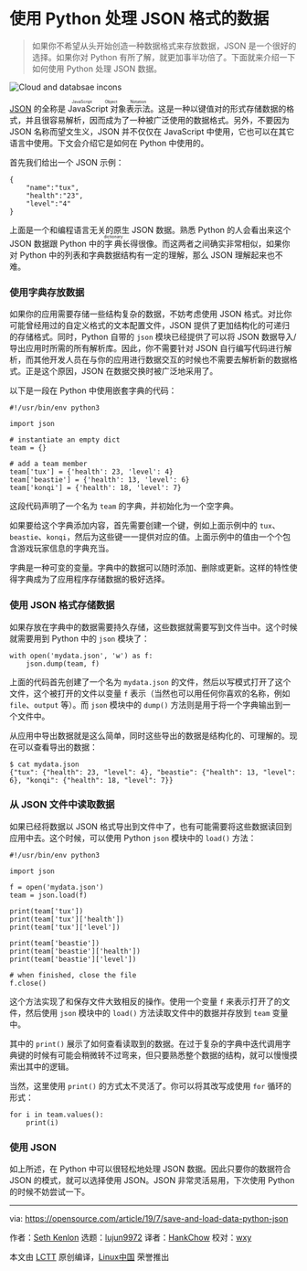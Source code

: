 [#]: collector: (lujun9972)
[#]: translator: (HankChow)
[#]: reviewer: (wxy)
[#]: publisher: (wxy)
[#]: url: (https://linux.cn/article-11133-1.html)
[#]: subject: (Save and load Python data with JSON)
[#]: via: (https://opensource.com/article/19/7/save-and-load-data-python-json)
[#]: author: (Seth Kenlon https://opensource.com/users/seth)

使用 Python 处理 JSON 格式的数据
======

> 如果你不希望从头开始创造一种数据格式来存放数据，JSON 是一个很好的选择。如果你对 Python 有所了解，就更加事半功倍了。下面就来介绍一下如何使用 Python 处理 JSON 数据。

![Cloud and databsae incons][1]

[JSON][2] 的全称是 <ruby>JavaScript 对象表示法<rt>JavaScript Object Notation</rt></ruby>。这是一种以键值对的形式存储数据的格式，并且很容易解析，因而成为了一种被广泛使用的数据格式。另外，不要因为 JSON 名称而望文生义，JSON 并不仅仅在 JavaScript 中使用，它也可以在其它语言中使用。下文会介绍它是如何在 Python 中使用的。

首先我们给出一个 JSON 示例：

```
{
    "name":"tux",
    "health":"23",
    "level":"4"
}
```

上面是一个和编程语言无关的原生 JSON 数据。熟悉 Python 的人会看出来这个 JSON 数据跟 Python 中的<ruby>字典<rt>dictionary</rt></ruby>长得很像。而这两者之间确实非常相似，如果你对 Python 中的列表和字典数据结构有一定的理解，那么 JSON 理解起来也不难。

### 使用字典存放数据

如果你的应用需要存储一些结构复杂的数据，不妨考虑使用 JSON 格式。对比你可能曾经用过的自定义格式的文本配置文件，JSON 提供了更加结构化的可递归的存储格式。同时，Python 自带的 `json` 模块已经提供了可以将 JSON 数据导入/导出应用时所需的所有解析库。因此，你不需要针对 JSON 自行编写代码进行解析，而其他开发人员在与你的应用进行数据交互的时候也不需要去解析新的数据格式。正是这个原因，JSON 在数据交换时被广泛地采用了。

以下是一段在 Python 中使用嵌套字典的代码：

```
#!/usr/bin/env python3

import json

# instantiate an empty dict
team = {}

# add a team member
team['tux'] = {'health': 23, 'level': 4}
team['beastie'] = {'health': 13, 'level': 6}
team['konqi'] = {'health': 18, 'level': 7}
```

这段代码声明了一个名为 `team` 的字典，并初始化为一个空字典。

如果要给这个字典添加内容，首先需要创建一个键，例如上面示例中的 `tux`、`beastie`、`konqi`，然后为这些键一一提供对应的值。上面示例中的值由一个个包含游戏玩家信息的字典充当。

字典是一种可变的变量。字典中的数据可以随时添加、删除或更新。这样的特性使得字典成为了应用程序存储数据的极好选择。

### 使用 JSON 格式存储数据

如果存放在字典中的数据需要持久存储，这些数据就需要写到文件当中。这个时候就需要用到 Python 中的 `json` 模块了：

```
with open('mydata.json', 'w') as f:
    json.dump(team, f)
```

上面的代码首先创建了一个名为 `mydata.json` 的文件，然后以写模式打开了这个文件，这个被打开的文件以变量 `f` 表示（当然也可以用任何你喜欢的名称，例如 `file`、`output` 等）。而 `json` 模块中的 `dump()` 方法则是用于将一个字典输出到一个文件中。

从应用中导出数据就是这么简单，同时这些导出的数据是结构化的、可理解的。现在可以查看导出的数据：

```
$ cat mydata.json
{"tux": {"health": 23, "level": 4}, "beastie": {"health": 13, "level": 6}, "konqi": {"health": 18, "level": 7}}
```

### 从 JSON 文件中读取数据

如果已经将数据以 JSON 格式导出到文件中了，也有可能需要将这些数据读回到应用中去。这个时候，可以使用 Python `json` 模块中的 `load()` 方法：

```
#!/usr/bin/env python3

import json

f = open('mydata.json')
team = json.load(f)

print(team['tux'])
print(team['tux']['health'])
print(team['tux']['level'])

print(team['beastie'])
print(team['beastie']['health'])
print(team['beastie']['level'])

# when finished, close the file
f.close()
```

这个方法实现了和保存文件大致相反的操作。使用一个变量 `f` 来表示打开了的文件，然后使用 `json` 模块中的 `load()` 方法读取文件中的数据并存放到 `team` 变量中。

其中的 `print()` 展示了如何查看读取到的数据。在过于复杂的字典中迭代调用字典键的时候有可能会稍微转不过弯来，但只要熟悉整个数据的结构，就可以慢慢摸索出其中的逻辑。

当然，这里使用 `print()` 的方式太不灵活了。你可以将其改写成使用 `for` 循环的形式：

```
for i in team.values():
    print(i)
```

### 使用 JSON

如上所述，在 Python 中可以很轻松地处理 JSON 数据。因此只要你的数据符合 JSON 的模式，就可以选择使用 JSON。JSON 非常灵活易用，下次使用 Python 的时候不妨尝试一下。

--------------------------------------------------------------------------------

via: https://opensource.com/article/19/7/save-and-load-data-python-json

作者：[Seth Kenlon][a]
选题：[lujun9972][b]
译者：[HankChow](https://github.com/HankChow)
校对：[wxy](https://github.com/wxy)

本文由 [LCTT](https://github.com/LCTT/TranslateProject) 原创编译，[Linux中国](https://linux.cn/) 荣誉推出

[a]: https://opensource.com/users/seth
[b]: https://github.com/lujun9972
[1]: https://opensource.com/sites/default/files/styles/image-full-size/public/lead-images/bus_cloud_database.png?itok=lhhU42fg (Cloud and databsae incons)
[2]: https://json.org
